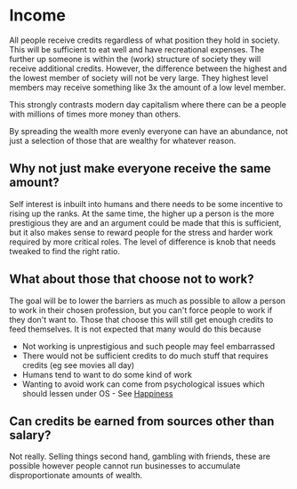 # Income

All people receive credits regardless of what position they hold in society. This will be sufficient to eat well and have recreational expenses. The further up someone is within the (work) structure of society they will receive additional credits. However, the difference between the highest and the lowest member of society will not be very large. They highest level members may receive something like 3x the amount of a low level member.

This strongly contrasts modern day capitalism where there can be a people with millions of times more money than others.

By spreading the wealth more evenly everyone can have an abundance, not just a selection of those that are wealthy for whatever reason.

## Why not just make everyone receive the same amount?

Self interest is inbuilt into humans and there needs to be some incentive to rising up the ranks. At the same time, the higher up a person is the more prestigious they are and an argument could be made that this is sufficient, but it also makes sense to reward people for the stress and harder work required by more critical roles. The level of difference is knob that needs tweaked to find the right ratio.

## What about those that choose not to work?

The goal will be to lower the barriers as much as possible to allow a person to work in their chosen profession, but you can't force people to work if they don't want to. Those that choose this will still get enough credits to feed themselves. It is not expected that many would do this because

* Not working is unprestigious and such people may feel embarrassed
* There would not be sufficient credits to do much stuff that requires credits (eg see movies all day)
* Humans tend to want to do some kind of work
* Wanting to avoid work can come from psychological issues which should lessen under OS - See [Happiness](../well-being/happiness.md)

## Can credits be earned from sources other than salary?

Not really. Selling things second hand, gambling with friends, these are possible however people cannot run businesses to accumulate disproportionate amounts of wealth.
